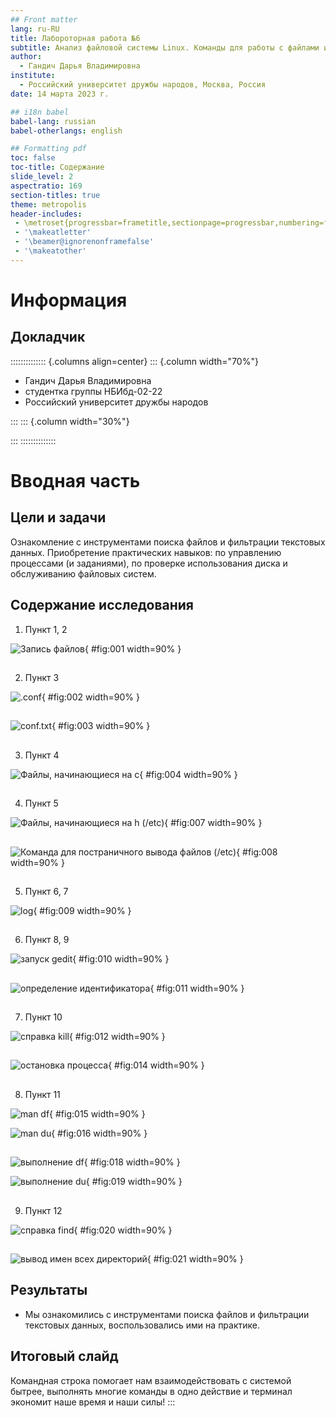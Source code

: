 ```yaml
---
## Front matter
lang: ru-RU
title: Лабороторная работа №6
subtitle: Анализ файловой системы Linux. Команды для работы с файлами и каталогами
author:
  - Гандич Дарья Владимировна
institute:
  - Российский университет дружбы народов, Москва, Россия
date: 14 марта 2023 г.

## i18n babel
babel-lang: russian
babel-otherlangs: english

## Formatting pdf
toc: false
toc-title: Содержание
slide_level: 2
aspectratio: 169
section-titles: true
theme: metropolis
header-includes:
 - \metroset{progressbar=frametitle,sectionpage=progressbar,numbering=fraction}
 - '\makeatletter'
 - '\beamer@ignorenonframefalse'
 - '\makeatother'
---
```


# Информация

## Докладчик

:::::::::::::: {.columns align=center}
::: {.column width="70%"}

  * Гандич Дарья Владимировна
  * студентка группы НБИбд-02-22
  * Российский университет дружбы народов
  
:::
::: {.column width="30%"}


:::
::::::::::::::

# Вводная часть

## Цели и задачи

Ознакомление с инструментами поиска файлов и фильтрации текстовых данных. Приобретение практических навыков: по управлению процессами (и заданиями), по проверке использования диска и обслуживанию файловых систем.

## Содержание исследования

1. Пункт 1, 2 

![Запись файлов](image/1.png){ #fig:001 width=90% }

##

2. Пункт 3 

![.conf](image/2.png){ #fig:002 width=90% }

##

![conf.txt](image/3.png){ #fig:003 width=90% }

##

3. Пункт 4 

![Файлы, начинающиеся на с](image/4.png){ #fig:004 width=90% }

##

4. Пункт 5 

![Файлы, начинающиеся на h (/etc)](image/7.png){ #fig:007 width=90% }

##

![Команда для постраничного вывода файлов (/etc)](image/8.png){ #fig:008 width=90% }

##

5. Пункт 6, 7 

![log](image/9.png){ #fig:009 width=90% }

##

6. Пункт 8, 9

![запуск gedit](image/10.png){ #fig:010 width=90% }

##

![определение идентификатора](image/11.png){ #fig:011 width=90% }


## 

7. Пункт 10

![справка kill](image/12.png){ #fig:012 width=90% }

##

![остановка процесса](image/14.png){ #fig:014 width=90% }

##

8. Пункт 11

![man df](image/15.png){ #fig:015 width=90% }

![man du](image/16.png){ #fig:016 width=90% }

##

![выполнение df](image/18.png){ #fig:018 width=90% }

![выполнение du](image/19.png){ #fig:019 width=90% }

## 

9. Пункт 12

![справка find](image/20.png){ #fig:020 width=90% }

##

![вывод имен всех директорий](image/21.png){ #fig:021 width=90% }


## Результаты

- Мы ознакомились с инструментами поиска файлов и фильтрации текстовых данных, воспользовались ими на практике.

## Итоговый слайд

Командная строка помогает нам взаимодействовать с системой бытрее, выполнять многие команды в одно действие и терминал экономит наше время и наши силы!
:::
